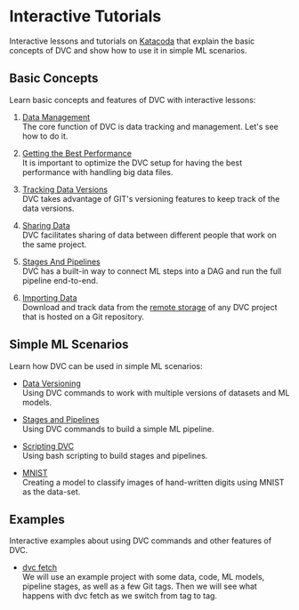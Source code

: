# Interactive Tutorials

Interactive lessons and tutorials on [Katacoda](https://katacoda.com/dvc) that
explain the basic concepts of DVC and show how to use it in simple ML scenarios.

## Basic Concepts

Learn basic concepts and features of DVC with interactive lessons:

1. [Data Management](https://katacoda.com/dvc/courses/basics/data) <br/> The
   core function of DVC is data tracking and management. Let's see how to do it.

2. [Getting the Best Performance](https://katacoda.com/dvc/courses/basics/performance)
   <br/> It is important to optimize the DVC setup for having the best
   performance with handling big data files.

3. [Tracking Data Versions](https://katacoda.com/dvc/courses/basics/versioning)
   <br/> DVC takes advantage of GIT's versioning features to keep track of the
   data versions.

4. [Sharing Data](https://katacoda.com/dvc/courses/basics/sharing) <br/> DVC
   facilitates sharing of data between different people that work on the same
   project.

5. [Stages And Pipelines](https://katacoda.com/dvc/courses/basics/pipelines)
   <br/> DVC has a built-in way to connect ML steps into a DAG and run the full
   pipeline end-to-end.

6. [Importing Data](https://katacoda.com/dvc/courses/basics/importing) <br/>
   Download and track data from the
   [remote storage](/doc/command-reference/remote) of any DVC project that is
   hosted on a Git repository.

## Simple ML Scenarios

Learn how DVC can be used in simple ML scenarios:

- [Data Versioning](https://katacoda.com/dvc/courses/tutorials/versioning) <br/>
  Using DVC commands to work with multiple versions of datasets and ML models.

- [Stages and Pipelines](https://katacoda.com/dvc/courses/tutorials/pipelines)
  <br/> Using DVC commands to build a simple ML pipeline.

- [Scripting DVC](https://katacoda.com/dvc/courses/tutorials/scripting) <br/>
  Using bash scripting to build stages and pipelines.

- [MNIST](https://katacoda.com/dvc/courses/tutorials/mnist) <br/> Creating a
  model to classify images of hand-written digits using MNIST as the data-set.

## Examples

Interactive examples about using DVC commands and other features of DVC.

- [dvc fetch](https://katacoda.com/dvc/courses/examples/fetch) <br/> We will use
  an example project with some data, code, ML models, pipeline stages, as well
  as a few Git tags. Then we will see what happens with dvc fetch as we switch
  from tag to tag.
